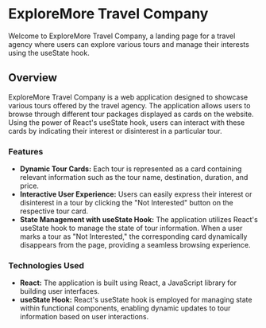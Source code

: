 # ExploreMore Travel Company

Welcome to ExploreMore Travel Company, a landing page for a travel agency where users can explore various tours and manage their interests using the useState hook.

## Overview

ExploreMore Travel Company is a web application designed to showcase various tours offered by the travel agency. The application allows users to browse through different tour packages displayed as cards on the website. Using the power of React's useState hook, users can interact with these cards by indicating their interest or disinterest in a particular tour.

### Features

- **Dynamic Tour Cards:** Each tour is represented as a card containing relevant information such as the tour name, destination, duration, and price.
- **Interactive User Experience:** Users can easily express their interest or disinterest in a tour by clicking the "Not Interested" button on the respective tour card.
- **State Management with useState Hook:** The application utilizes React's useState hook to manage the state of tour information. When a user marks a tour as "Not Interested," the corresponding card dynamically disappears from the page, providing a seamless browsing experience.

### Technologies Used

- **React:** The application is built using React, a JavaScript library for building user interfaces.
- **useState Hook:** React's useState hook is employed for managing state within functional components, enabling dynamic updates to tour information based on user interactions.
